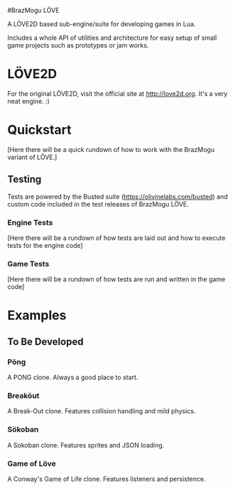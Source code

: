 #BrazMogu LÖVE

A LÖVE2D based sub-engine/suite for developing games in Lua.

Includes a whole API of utilities and architecture for easy setup of small game projects such as prototypes or jam works.

# LÖVE2D

For the original LÖVE2D, visit the official site at http://love2d.org. It's a very neat engine. :)

# Quickstart

[Here there will be a quick rundown of how to work with the BrazMogu variant of LÖVE.]

## Testing

Tests are powered by the Busted suite (https://olivinelabs.com/busted) and custom code included in the test releases of BrazMogu LÖVE.

### Engine Tests

[Here there will be a rundown of how tests are laid out and how to execute tests for the engine code]

### Game Tests

[Here there will be a rundown of how tests are run and written in the game code]

# Examples

## To Be Developed

### Pöng

A PONG clone. Always a good place to start.

### Breaköut

A Break-Out clone. Features collision handling and mild physics.

### Sökoban

A Sokoban clone. Features sprites and JSON loading.

### Game of Löve

A Conway's Game of Life clone. Features listeners and persistence.
